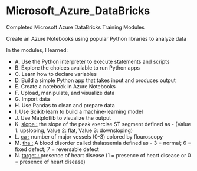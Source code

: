 # Microsoft_Azure_DataBricks
Completed Microsoft Azure DataBricks Training Modules
 
Create an Azure Notebooks using popular Python libraries to analyze data 

In the modules, I learned:

- A. Use the Python interpreter to execute statements and scripts</a>
- B. Explore the choices available to run Python apps</a>	 
- C. Learn how to declare variables</a>
- D. Build a simple Python app that takes input and produces output</a>	
- E. Create a notebook in Azure Notebooks</a> 
- F. Upload, manipulate, and visualize data</a>	
- G. Import data</a>    
- H. Use Pandas to clean and prepare data</a>	 
- I. Use Scikit-learn to build a machine-learning model</a>	
- J. Use Matplotlib to visualize the output</a>	 
- K. <a href='age :'> slope :</a>	 the slope of the peak exercise ST segment defined as
        - (Value 1: upsloping, Value 2: flat, Value 3: downsloping)
- L. <a href='age :'> ca :</a>	number of major vessels (0-3) colored by flouroscopy
- M. <a href='age :'> tha :</a>	A blood disorder called thalassemia defined as 
        - 3 = normal; 6 = fixed defect; 7 = reversable defect
- N. <a href='age :'> target : </a>	presence of heart disease (1 = presence of heart disease or 0 = presence of heart disease)
